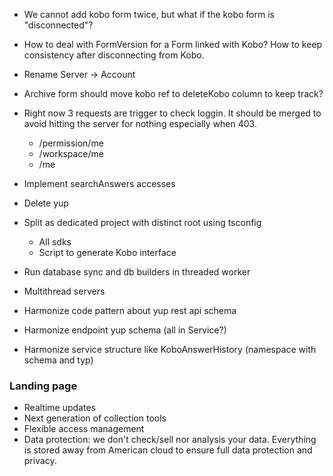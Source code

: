 - We cannot add kobo form twice, but what if the kobo form is "disconnected"? 
- How to deal with FormVersion for a Form linked with Kobo? How to keep consistency after disconnecting from Kobo.

- Rename Server -> Account
- Archive form should move kobo ref to deleteKobo column to keep track?  
- Right now 3 requests are trigger to check loggin.
  It should be merged to avoid hitting the server for nothing especially when 403.
    - /permission/me
    - /workspace/me
    - /me

- Implement searchAnswers accesses
- Delete yup

- Split as dedicated project with distinct root using tsconfig
    - All sdks
    - Script to generate Kobo interface
- Run database sync and db builders in threaded worker
- Multithread servers
- Harmonize code pattern about yup rest api schema
- Harmonize endpoint yup schema (all in Service?)
- Harmonize service structure like KoboAnswerHistory (namespace with schema and typ)

### Landing page

- Realtime updates
- Next generation of collection tools
- Flexible access management
- Data protection: we don't check/sell nor analysis your data. Everything is stored away from American cloud to ensure
  full data protection and privacy. 

